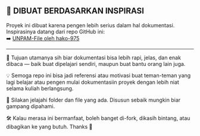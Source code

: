 ## 📘 DIBUAT BERDASARKAN INSPIRASI

Proyek ini dibuat karena pengen lebih serius dalam hal dokumentasi.  
Inspirasinya datang dari repo GitHub ini:  
➡️ [UNPAM-File oleh hako-975](https://github.com/hako-975/UNPAM-File)

---

🚀 Tujuan utamanya sih biar dokumentasi bisa lebih rapi, jelas, dan enak dibaca — baik buat dipelajari sendiri, maupun buat bantu orang lain juga.

💡 Semoga repo ini bisa jadi referensi atau motivasi buat teman-teman yang lagi belajar atau pengen mulai dokumentasiin proyek dengan lebih niat selama kuliah berlangsung.

📂 Silakan jelajahi folder dan file yang ada. Disusun sebaik mungkin biar gampang dipahami.

🛠️ Kalau merasa ini bermanfaat, boleh banget di-fork, dikasih bintang, atau dibagikan ke yang butuh. Thanks 🙏
